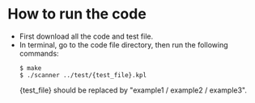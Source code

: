 # How to run the code
  * First download all the code and test file.
  * In terminal, go to the code file directory, then run the following commands:
    ```
    $ make
    $ ./scanner ../test/{test_file}.kpl
    ```
    {test_file} should be replaced by "example1 / example2 / example3".
